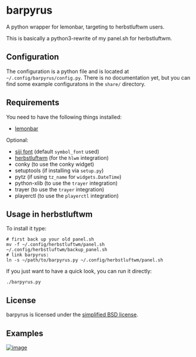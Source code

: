 # barpyrus
A python wrapper for lemonbar, targeting to herbstluftwm users.

This is basically a python3-rewrite of my panel.sh for herbstluftwm.

## Configuration
The configuration is a python file and is located at
`~/.config/barpyrus/config.py`. There is no documentation yet, but you can find
some example configuratons in the `share/` directory.

## Requirements
You need to have the following things installed:

- [lemonbar](https://github.com/lemonboy/bar)

Optional:

- [siji font](https://github.com/stark/siji) (default `symbol_font` used)
- [herbstluftwm](https://github.com/herbstluftwm/herbstluftwm) (for the `hlwm` integration)
- conky (to use the conky widget)
- setuptools (if installing via `setup.py`)
- pytz (if using `tz_name` for `widgets.DateTime`)
- python-xlib (to use the `trayer` integration)
- trayer (to use the `trayer` integration)
- playerctl (to use the `playerctl` integration)

## Usage in herbstluftwm
To install it type:
```
# first back up your old panel.sh
mv -f ~/.config/herbstluftwm/panel.sh ~/.config/herbstluftwm/backup_panel.sh
# link barpyrus:
ln -s ~/path/to/barpyrus.py ~/.config/herbstluftwm/panel.sh
```

If you just want to have a quick look, you can run it directly:
```
./barpyrus.py
```

## License
barpyrus is licensed under the [simplified BSD license](LICENSE).

## Examples

[![image](https://user-images.githubusercontent.com/9048813/143689969-e92fe9ab-9390-4726-bed2-b80192f591e3.png)](https://user-images.githubusercontent.com/9048813/143689969-e92fe9ab-9390-4726-bed2-b80192f591e3.png)
